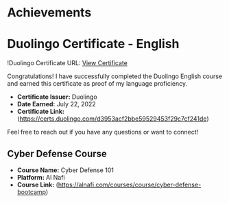 # Achievements
# Duolingo Certificate - English

!Duolingo Certificate URL: [View Certificate](https://ibb.co/ZmDgZ5v)

Congratulations! I have successfully completed the Duolingo English course and earned this certificate as proof of my language proficiency.

- **Certificate Issuer:** Duolingo
- **Date Earned:** July 22, 2022
- **Certificate Link:** (https://certs.duolingo.com/d3953acf2bbe59529453f29c7cf241de)

Feel free to reach out if you have any questions or want to connect!


## Cyber Defense Course

- **Course Name:** Cyber Defense 101
- **Platform:** Al Nafi
- **Course Link:** (https://alnafi.com/courses/course/cyber-defense-bootcamp)


